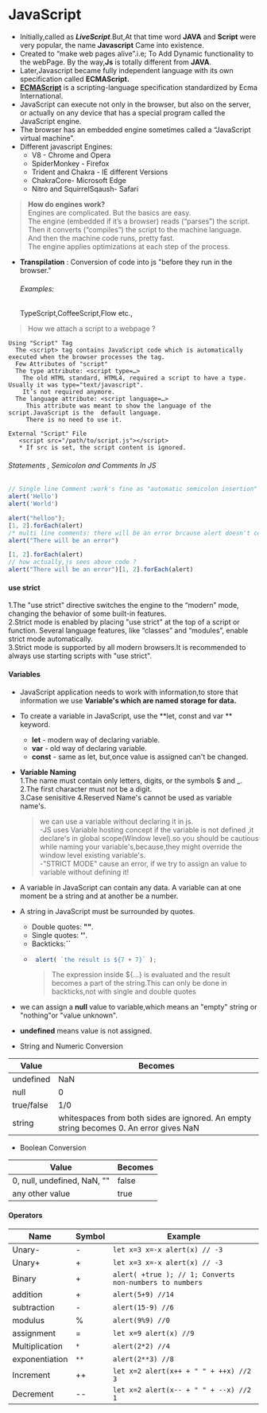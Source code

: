 # JavaScript  
* Initially,called as ***LiveScript***.But,At that time word **JAVA**  and **Script** were very popular, the name  **Javascript** Came into existence.
* Created to “make web pages alive”.i.e; To Add Dynamic functionality to the webPage. By the way,**Js** is totally different from **JAVA**.
* Later,Javascript became fully independent language with its own specification called **ECMAScript.**  
* **[ECMAScript](https://en.wikipedia.org/wiki/ECMAScript)**   is a scripting-language specification standardized by Ecma International.  
* JavaScript can execute not only in the browser, but also on the server, or actually on any device that has a special program called the JavaScript engine.
* The browser has an embedded engine sometimes called a “JavaScript virtual machine”.
* Different javascript Engines:  
  * V8 - Chrome and Opera  
  * SpiderMonkey - Firefox  
  * Trident and Chakra - IE different Versions  
  * ChakraCore- Microsoft Edge  
  * Nitro and SquirrelSqaush- Safari  
  
>  **How do engines work?**  
Engines are complicated. But the basics are easy.  
 The engine (embedded if it’s a browser) reads (“parses”) the script.  
 Then it converts (“compiles”) the script to the machine language.  
 And then the machine code runs, pretty fast.  
 The engine applies optimizations at each step of the process.  
 
* **Transpilation** : Conversion of code into js "before they run in the browser."
    ###### Examples:  
    TypeScript,CoffeeScript,Flow etc.,  
> How we attach a script to a webpage ? 

    Using "Script" Tag 
      The <script> tag contains JavaScript code which is automatically executed when the browser processes the tag.  
      Few Attributes of "script"  
      The type attribute: <script type=…>
        The old HTML standard, HTML4, required a script to have a type. Usually it was type="text/javascript".   
        It’s not required anymore.  
      The language attribute: <script language=…>  
         This attribute was meant to show the language of the script.JavaScript is the  default language.
         There is no need to use it.

    External "Script" File  
       <script src="/path/to/script.js"></script>  
       * If src is set, the script content is ignored.  
 
 ###### Statements , Semicolon and Comments In JS
 ```js
 // Single line Comment :work's fine as "automatic semicolon insertion" was made by JS
alert('Hello')
alert('World')
 
 alert("helloo");
[1, 2].forEach(alert)
/* multi line comments: there will be an error brcause alert doesn't contain semicolon ,but in some cases js interprets the line break as an “implicit” semicolon. This is called an automatic semicolon insertion.*/
alert("There will be an error")

[1, 2].forEach(alert)
// how actually,js sees above code ?
alert("There will be an error")[1, 2].forEach(alert)
 ```  
 #### use strict  
 1.The "use strict" directive switches the engine to the “modern” mode, changing the behavior of some built-in features.  
2.Strict mode is enabled by placing "use strict" at the top of a script or function. Several language features, like “classes” and “modules”, enable strict mode automatically.  
3.Strict mode is supported by all modern browsers.It is recommended to  always use starting scripts with "use strict".  
#### Variables  
* JavaScript application needs to work with information,to store that information we use **Variable's which are named storage for data.**  
* To create a variable in JavaScript, use the **let, const and var ** keyword.  
   * **let** - modern way of declaring variable.   
   * **var** - old way of  declaring variable.  
   * **const** - same as let, but,once value is assigned can't be changed.  
* **Variable Naming**  
   1.The name must contain only letters, digits, or the symbols $ and _.  
   2.The first character must not be a digit.  
   3.Case senisitive
   4.Reserved Name's cannot be used as variable name's.
  > we can use a variable without declaring it in js.  
  -JS uses Variable hosting concept if the variable is not defined ,it declare's in global scope(Window level).so you should be cautious while naming your variable's,because,they might override the window level existing variable's.  
 -"STRICT MODE" cause an error, if we try to assign an value to variable without defining it!  

* A variable in JavaScript can contain any data. A variable can at one moment be a string and at another be a number.
* A string in JavaScript must be surrounded by quotes.
  * Double quotes: **""**.
  * Single quotes: **''**.
  * Backticks:**``**  
  * ```js
     alert( `the result is ${7 + 7}` );
     ```
     > The expression inside ${…} is evaluated and the result becomes a part of the string.This can only be done in backticks,not with single and double quotes
     
* we can assign a **null** value to variable,which means an "empty" string or "nothing"or "value unknown".  
* **undefined** means value is not assigned.  
* String and Numeric Conversion  

| Value       | Becomes   |  
| ----------- | --------- |  
| undefined   | NaN       |  
| null        | 0         |
|true/false   | 1/0  |
|string |whitespaces from both sides are ignored. An empty string becomes 0. An error gives NaN |  

* Boolean Conversion  

| Value       | Becomes   |  
| ----------- | --------- |  
|0, null, undefined, NaN, ""| false|
|any other value | true|  

#### Operators  
| Name|Symbol |Example|
|-----|------- |------|
|Unary-|  - | ``` let x=3 x=-x alert(x) // -3 ``` |
|Unary+| + | ``` let x=3 x=-x alert(x) // -3 ``` |
|Binary| + | ```alert( +true ); // 1; Converts non-numbers to numbers ```|
|addition|+|```alert(5+9) //14```|
|subtraction|-|```alert(15-9) //6```|
|modulus|%|```alert(9%9) //0```|
|assignment|=|```let x=9 alert(x) //9```|
|Multiplication| `*` |```alert(2*2) //4```|
|exponentiation |`**`|```alert(2**3) //8```|
|Increment| ++ |```let x=2 alert(x++ + " " + ++x) //2 3```|
|Decrement| -- |```let x=2 alert(x-- + " " + --x) //2 1```|

  
  
  
